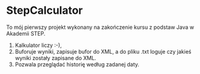 # StepCalculator
To mój pierwszy projekt wykonany na zakończenie kursu z podstaw Java w Akademii STEP.
1. Kalkulator liczy :-), 
2. Buforuje wyniki, zapisuje bufor do XML, a do pliku .txt loguje czy jakieś wyniki zostały zapisane do XML.
3. Pozwala przeglądać historię według zadanej daty.
